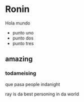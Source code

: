 # Ronin
Hola mundo
 - punto uno
 - punto dos
 - punto tres

## amazing

### todameising
que pasa people indanight

ray is da best personing in da world
